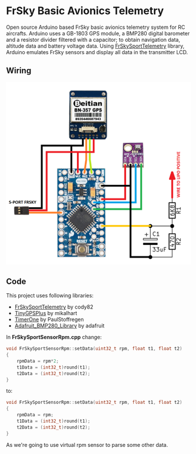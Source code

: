 # FrSky Basic Avionics Telemetry

Open source Arduino based FrSky basic avionics telemetry system for RC
aircrafts. Arduino uses a GB-1803 GPS module, a BMP280 digital barometer and a
resistor divider filtered with a capacitor; to obtain navigation data, altitude
data and battery voltage data. Using [FrSkySportTelemetry](https://github.com/cody82/FrSkySportTelemetry.git) library, Arduino emulates
FrSky sensors and display all data in the transmitter LCD.



## Wiring

![Voltage divider](/images/wiring.png)



## Code

This project uses following libraries:

 - [FrSkySportTelemetry](https://github.com/cody82/FrSkySportTelemetry.git) by cody82
 - [TinyGPSPlus](https://github.com/mikalhart/TinyGPSPlus) by mikalhart
 - [TimerOne](https://github.com/PaulStoffregen/TimerOne) by PaulStoffregen
 - [Adafruit_BMP280_Library](https://github.com/adafruit/Adafruit_BMP280_Library.git) by adafruit

In **FrSkySportSensorRpm.cpp** change:
```c++
void FrSkySportSensorRpm::setData(uint32_t rpm, float t1, float t2)
{
	rpmData = rpm*2;
	t1Data = (int32_t)round(t1);
	t2Data = (int32_t)round(t2);
}
```
to:
```c++
void FrSkySportSensorRpm::setData(uint32_t rpm, float t1, float t2)
{
	rpmData = rpm;
	t1Data = (int32_t)round(t1);
	t2Data = (int32_t)round(t2);
}
```

As we're going to use virtual rpm sensor to parse some other data.
